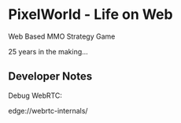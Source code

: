 # PixelWorld - Life on Web

Web Based MMO Strategy Game

25 years in the making...


## Developer Notes

Debug WebRTC:

edge://webrtc-internals/